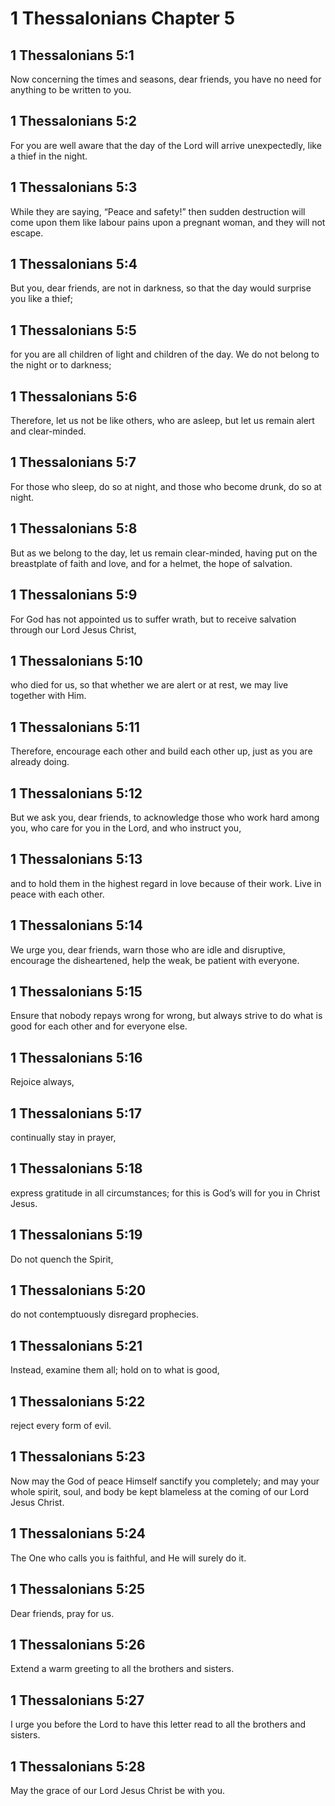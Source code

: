 # 1 Thessalonians Chapter 5

## 1 Thessalonians 5:1

Now concerning the times and seasons, dear friends, you have no need for anything to be written to you.

## 1 Thessalonians 5:2

For you are well aware that the day of the Lord will arrive unexpectedly, like a thief in the night.

## 1 Thessalonians 5:3

While they are saying, “Peace and safety!” then sudden destruction will come upon them like labour pains upon a pregnant woman, and they will not escape.

## 1 Thessalonians 5:4

But you, dear friends, are not in darkness, so that the day would surprise you like a thief;

## 1 Thessalonians 5:5

for you are all children of light and children of the day. We do not belong to the night or to darkness;

## 1 Thessalonians 5:6

Therefore, let us not be like others, who are asleep, but let us remain alert and clear-minded.

## 1 Thessalonians 5:7

For those who sleep, do so at night, and those who become drunk, do so at night.

## 1 Thessalonians 5:8

But as we belong to the day, let us remain clear-minded, having put on the breastplate of faith and love, and for a helmet, the hope of salvation.

## 1 Thessalonians 5:9

For God has not appointed us to suffer wrath, but to receive salvation through our Lord Jesus Christ,

## 1 Thessalonians 5:10

who died for us, so that whether we are alert or at rest, we may live together with Him.

## 1 Thessalonians 5:11

Therefore, encourage each other and build each other up, just as you are already doing.

## 1 Thessalonians 5:12

But we ask you, dear friends, to acknowledge those who work hard among you, who care for you in the Lord, and who instruct you,

## 1 Thessalonians 5:13

and to hold them in the highest regard in love because of their work. Live in peace with each other.

## 1 Thessalonians 5:14

We urge you, dear friends, warn those who are idle and disruptive, encourage the disheartened, help the weak, be patient with everyone.

## 1 Thessalonians 5:15

Ensure that nobody repays wrong for wrong, but always strive to do what is good for each other and for everyone else.

## 1 Thessalonians 5:16

Rejoice always,

## 1 Thessalonians 5:17

continually stay in prayer,

## 1 Thessalonians 5:18

express gratitude in all circumstances; for this is God’s will for you in Christ Jesus.

## 1 Thessalonians 5:19

Do not quench the Spirit,

## 1 Thessalonians 5:20

do not contemptuously disregard prophecies.

## 1 Thessalonians 5:21

Instead, examine them all; hold on to what is good,

## 1 Thessalonians 5:22

reject every form of evil.

## 1 Thessalonians 5:23

Now may the God of peace Himself sanctify you completely; and may your whole spirit, soul, and body be kept blameless at the coming of our Lord Jesus Christ.

## 1 Thessalonians 5:24

The One who calls you is faithful, and He will surely do it.

## 1 Thessalonians 5:25

Dear friends, pray for us.

## 1 Thessalonians 5:26

Extend a warm greeting to all the brothers and sisters.

## 1 Thessalonians 5:27

I urge you before the Lord to have this letter read to all the brothers and sisters.

## 1 Thessalonians 5:28

May the grace of our Lord Jesus Christ be with you.
